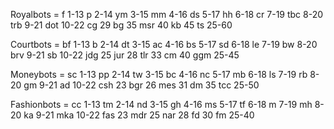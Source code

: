 Royalbots = 
f 1-13
p 2-14
ym 3-15
mm 4-16
ds 5-17
hh 6-18
cr 7-19
tbc 8-20
trb 9-21
dot 10-22
cg 29
bg 35
msr 40
kb 45
ts 25-60

Courtbots =
bf 1-13
b 2-14
dt 3-15
ac 4-16
bs 5-17
sd 6-18
le 7-19
bw 8-20
brv 9-21
sb 10-22
jdg 25
jur 28
tlr 33
cm 40
ggm 25-45

Moneybots =
sc 1-13
pp 2-14
tw 3-15
bc 4-16
nc 5-17
mb 6-18
ls 7-19
rb 8-20
gm 9-21
ad 10-22
csh 23
bgr 26
mes 31
dm 35
tcc 25-50

Fashionbots =
cc 1-13
tm 2-14
nd 3-15
gh 4-16
ms 5-17
tf 6-18
m 7-19
mh 8-20
ka 9-21
mka 10-22
fas 23
mdr 25
nar 28
fd 30
fm 25-40